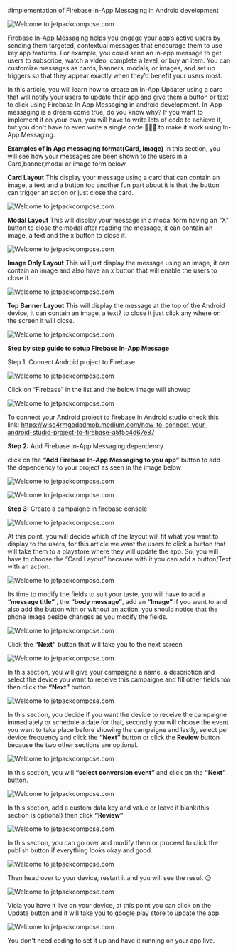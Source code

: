  #Implementation of Firebase In-App Messaging in Android development

 ![Welcome to jetpackcompose.com](https://miro.medium.com/max/1400/1*s5lUbq98byx1f-9u0kjRLA.jpeg)

Firebase In-App Messaging helps you engage your app’s active users by sending them targeted, contextual messages that encourage them to use key app features. For example, you could send an in-app message to get users to subscribe, watch a video, complete a level, or buy an item. You can customize messages as cards, banners, modals, or images, and set up triggers so that they appear exactly when they’d benefit your users most.

In this article, you will learn how to create an In-App Updater using a card that will notify your users to update their app and give them a button or text to click using Firebase In App Messaging in android development.
In-App messaging is a dream come true, do you know why? If you want to implement it on your own, you will have to write lots of code to achieve it, but you don't have to even write a single code 🥳🤯😳 to make it work using In-App Messaging.

**Examples of In App messaging format(Card, Image)**
In this section, you will see how your messages are been shown to the users in a Card,banner,modal or image form below

**Card Layout**
This display your message using a card that can contain an image, a text and a button too another fun part about it is that the button can trigger an action or just close the card.

 ![Welcome to jetpackcompose.com](https://miro.medium.com/max/1400/1*JSwCJj7TbuOf2izmNkzDQA.png)

 **Modal Layout**
This will display your message in a modal form having an “X” button to close the modal after reading the message, it can contain an image, a text and the x button to close it.

![Welcome to jetpackcompose.com](https://miro.medium.com/max/1400/1*DvJRXaEEQ9YfxKgWPVmUVw.png)

**Image Only Layout**
This will just display the message using an image, it can contain an image and also have an x button that will enable the users to close it.

![Welcome to jetpackcompose.com](https://miro.medium.com/max/1400/1*P5vVQfrW6PsSSQ0-esf7VQ.png)

**Top Banner Layout**
This will display the message at the top of the Android device, it can contain an image, a text? to close it just click any where on the screen it will close.

![Welcome to jetpackcompose.com](https://miro.medium.com/max/1400/1*vyRikPWbH9aVCYaIEhLykg.png)

**Step by step guide to setup Firebase In-App Message**

Step 1: Connect Android project to Firebase

![Welcome to jetpackcompose.com](https://miro.medium.com/max/1212/1*oCEzZHwNsZ0QN_HKwW7mCA.png)

Click on “Firebase” in the list and the below image will showup

![Welcome to jetpackcompose.com](https://miro.medium.com/max/1400/1*zzU2yj8AtnOxwe8Tzkpy3A.png)

To connect your Android project to firebase in Android studio check this link: https://wise4rmgodadmob.medium.com/how-to-connect-your-android-studio-project-to-firebase-a5f5c4d67e87

**Step 2:** Add Firebase In-App Messaging dependency

click on the **“Add Firebase In-App Messaging to you app”** button to add the dependency to your project as seen in the image below

![Welcome to jetpackcompose.com](https://miro.medium.com/max/1400/1*NfiBlInkzleDYkkDDlBs4Q.png)

![Welcome to jetpackcompose.com](https://miro.medium.com/max/1400/1*JoIFqfJfPKrlkLmx5RcXKQ.png)

**Step 3:** Create a campaigne in firebase console

![Welcome to jetpackcompose.com](https://miro.medium.com/max/1400/1*xQksf1RJiZB_cpQ-DUzP2Q.png)

At this point, you will decide which of the layout will fit what you want to display to the users, for this article we want the users to click a button that will take them to a playstore where they will update the app. So, you will have to choose the “Card Layout” because with it you can add a button/Text with an action.

![Welcome to jetpackcompose.com](https://miro.medium.com/max/1400/1*B8151uQOYzi7a6bzYsZsVA.png)

Its time to modify the fields to suit your taste, you will have to add a **“message title”** , the **“body message”**, add an **“Image”** if you want to and also add the button with or without an action. you should notice that the phone image beside changes as you modify the fields.

![Welcome to jetpackcompose.com](https://miro.medium.com/max/1400/1*XkCg-H5oeXRcM5HUBD9kGg.png)

Click the **“Next”** button that will take you to the next screen

![Welcome to jetpackcompose.com](https://miro.medium.com/max/1400/1*moyjut4ORTVRepJhb8Yi5g.png)

In this section, you will give your campaigne a name, a description and select the device you want to receive this campaigne and fill other fields too then click the **“Next”** button.

![Welcome to jetpackcompose.com](https://miro.medium.com/max/1400/1*6ey3-HSrmiSwaKgIryLemg.png)

In this section, you decide if you want the device to receive the campaigne immediately or schedule a date for that, secondly you will choose the event you want to take place before showing the campaigne and lastly, select per device frequency and click the **“Next”** button or click the **Review** button because the two other sections are optional.

![Welcome to jetpackcompose.com](https://miro.medium.com/max/1400/1*GOb0FXkkr0gUt4SwHgTGWA.png)

In this section, you will **“select conversion event”** and click on the **“Next”** button.

![Welcome to jetpackcompose.com](https://miro.medium.com/max/1400/1*MHU2eABiF4_0tuCl1vnHZg.png)

In this section, add a custom data key and value or leave it blank(this section is optional) then click **“Review”**

![Welcome to jetpackcompose.com](https://miro.medium.com/max/1400/1*jY8c3NdGIYz4bR2LVU3DrA.png)

In this section, you can go over and modify them or proceed to click the publish button if everything looks okay and good.

![Welcome to jetpackcompose.com](https://miro.medium.com/max/1400/1*pz9jpZW_fl_ec01ma-u9Pg.png)

Then head over to your device, restart it and you will see the result 😍

![Welcome to jetpackcompose.com](https://miro.medium.com/max/1400/1*NhMWhzxiZ4f3G7GGm-3WAw.png)

Viola you have it live on your device, at this point you can click on the Update button and it will take you to google play store to update the app.

![Welcome to jetpackcompose.com](https://miro.medium.com/max/1400/1*rRtrcsrJCh7Vn-ubi-N-Kg.png)

You don't need coding to set it up and have it running on your app live.